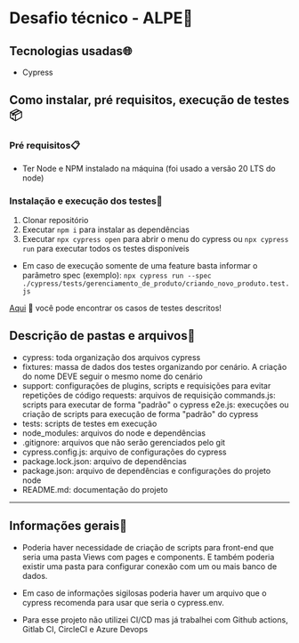 # Desafio técnico - ALPE🚀

## Tecnologias usadas🌐
- Cypress

## Como instalar, pré requisitos, execução de testes📦
### Pré requisitos📋
- Ter Node e NPM instalado na máquina (foi usado a versão 20 LTS do node)

### Instalação e execução dos testes🔧
1. Clonar repositório
2. Executar `npm i` para instalar as dependências
3. Executar `npx cypress open` para abrir o menu do cypress ou `npx cypress run` para executar todos os testes disponíveis

- Em caso de execução somente de uma feature basta informar o parâmetro spec (exemplo): `npx cypress run --spec ./cypress/tests/gerenciamento_de_produto/criando_novo_produto.test.js`

[Aqui](https://docs.google.com/document/d/1xmGtMWXYFbNNZSihAHx5MgQI2z1PnNfGk9_DlWoNpec/edit?usp=sharing) 📁 você pode encontrar os casos de testes descritos!


## Descrição de pastas e arquivos📄
- cypress: toda organização dos arquivos cypress
- fixtures: massa de dados dos testes organizando por cenário.
  A criação do nome DEVE seguir o mesmo nome do cenário
- support: configurações de plugins, scripts e requisições para evitar repetições de código
  requests: arquivos de requisição
  commands.js: scripts para executar de forma "padrão" o cypress
  e2e.js: execuções ou criação de scripts para execução de forma "padrão" do cypress
- tests: scripts de testes em execução
- node_modules: arquivos do node e dependências
- .gitignore: arquivos que não serão gerenciados pelo git
- cypress.config.js: arquivo de configurações do cypress
- package.lock.json: arquivo de dependências
- package.json: arquivo de dependências e configurações do projeto node
- README.md: documentação do projeto


---

## Informações gerais📘

* Poderia haver necessidade de criação de scripts para front-end que seria uma pasta Views com pages e components. E também poderia existir uma pasta para configurar conexão com um ou mais banco de dados.
* Em caso de informações sigilosas poderia haver um arquivo que o cypress recomenda para usar que seria o cypress.env.

* Para esse projeto não utilizei CI/CD mas já trabalhei com Github actions, Gitlab CI, CircleCI e Azure Devops
